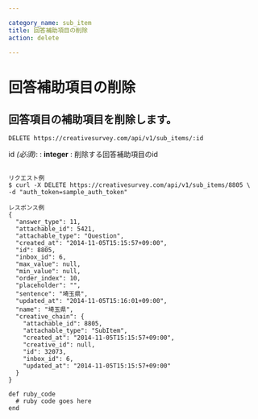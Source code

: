 ```yaml
---

category_name: sub_item
title: 回答補助項目の削除
action: delete

---
```


# 回答補助項目の削除

## 回答項目の補助項目を削除します。

`DELETE https://creativesurvey.com/api/v1/sub_items/:id`

id _(必須)_:
: __integer__
: 削除する回答補助項目のid

~~~

リクエスト例
$ curl -X DELETE https://creativesurvey.com/api/v1/sub_items/8805 \
-d "auth_token=sample_auth_token"

レスポンス例
{
  "answer_type": 11,
  "attachable_id": 5421,
  "attachable_type": "Question",
  "created_at": "2014-11-05T15:15:57+09:00",
  "id": 8805,
  "inbox_id": 6,
  "max_value": null,
  "min_value": null,
  "order_index": 10,
  "placeholder": "",
  "sentence": "埼玉県",
  "updated_at": "2014-11-05T15:16:01+09:00",
  "name": "埼玉県",
  "creative_chain": {
    "attachable_id": 8805,
    "attachable_type": "SubItem",
    "created_at": "2014-11-05T15:15:57+09:00",
    "creative_id": null,
    "id": 32073,
    "inbox_id": 6,
    "updated_at": "2014-11-05T15:15:57+09:00"
  }
}

~~~

~~~
def ruby_code
  # ruby code goes here
end
~~~


